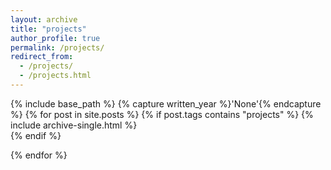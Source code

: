 ```yaml
---
layout: archive
title: "projects"
author_profile: true
permalink: /projects/
redirect_from: 
  - /projects/
  - /projects.html
---
```

{% include base_path %}
{% capture written_year %}'None'{% endcapture %}
{% for post in site.posts %}
    {% if post.tags contains "projects" %}
         {% include archive-single.html %}           
    {% endif %}
  
{% endfor %}


